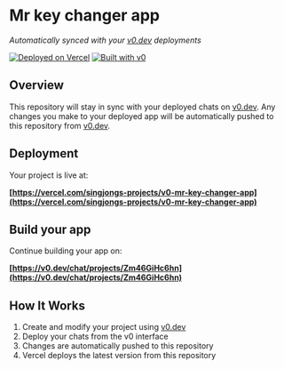 # Mr key changer app

*Automatically synced with your [v0.dev](https://v0.dev) deployments*

[![Deployed on Vercel](https://img.shields.io/badge/Deployed%20on-Vercel-black?style=for-the-badge&logo=vercel)](https://vercel.com/singjongs-projects/v0-mr-key-changer-app)
[![Built with v0](https://img.shields.io/badge/Built%20with-v0.dev-black?style=for-the-badge)](https://v0.dev/chat/projects/Zm46GiHc6hn)

## Overview

This repository will stay in sync with your deployed chats on [v0.dev](https://v0.dev).
Any changes you make to your deployed app will be automatically pushed to this repository from [v0.dev](https://v0.dev).

## Deployment

Your project is live at:

**[https://vercel.com/singjongs-projects/v0-mr-key-changer-app](https://vercel.com/singjongs-projects/v0-mr-key-changer-app)**

## Build your app

Continue building your app on:

**[https://v0.dev/chat/projects/Zm46GiHc6hn](https://v0.dev/chat/projects/Zm46GiHc6hn)**

## How It Works

1. Create and modify your project using [v0.dev](https://v0.dev)
2. Deploy your chats from the v0 interface
3. Changes are automatically pushed to this repository
4. Vercel deploys the latest version from this repository